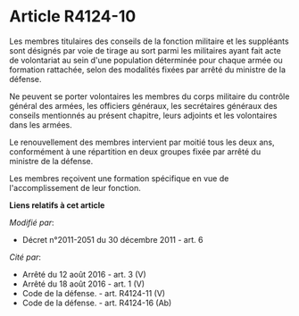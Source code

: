 # Article R4124-10

Les membres titulaires des conseils de la fonction militaire et les suppléants sont désignés par voie de tirage au sort parmi
les militaires ayant fait acte de volontariat au sein d'une population déterminée pour chaque armée ou formation rattachée,
selon des modalités fixées par arrêté du ministre de la défense.

Ne peuvent se porter volontaires les membres du corps militaire du contrôle général des armées, les officiers généraux, les
secrétaires généraux des conseils mentionnés au présent chapitre, leurs adjoints et les volontaires dans les armées.

Le renouvellement des membres intervient par moitié tous les deux ans, conformément à une répartition en deux groupes fixée
par arrêté du ministre de la défense.

Les membres reçoivent une formation spécifique en vue de l'accomplissement de leur fonction.

**Liens relatifs à cet article**

_Modifié par_:

  - Décret n°2011-2051 du 30 décembre 2011 - art. 6

_Cité par_:

  - Arrêté du 12 août 2016 - art. 3 (V)
  - Arrêté du 18 août 2016 - art. 1 (V)
  - Code de la défense. - art. R4124-11 (V)
  - Code de la défense. - art. R4124-16 (Ab)
